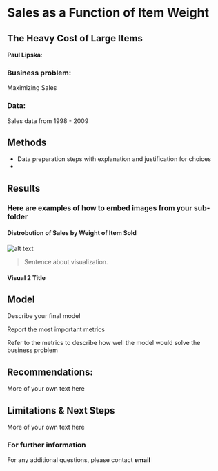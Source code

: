 # Sales as a Function of Item Weight
## The Heavy Cost of Large Items 

**Paul Lipska**: 

### Business problem:

Maximizing Sales

### Data:
Sales data from 1998 - 2009


## Methods
- Data preparation steps with explanation and justification for choices
- 

## Results

### Here are examples of how to embed images from your sub-folder


#### Distrobution of Sales by Weight of Item Sold
![alt text](https://github.com/PaulLipska/Food-Sales-Predictions/blob/main/sales_type.png)

> Sentence about visualization.

#### Visual 2 Title

## Model

Describe your final model

Report the most important metrics

Refer to the metrics to describe how well the model would solve the business problem

## Recommendations:

More of your own text here


## Limitations & Next Steps

More of your own text here


### For further information


For any additional questions, please contact **email**
